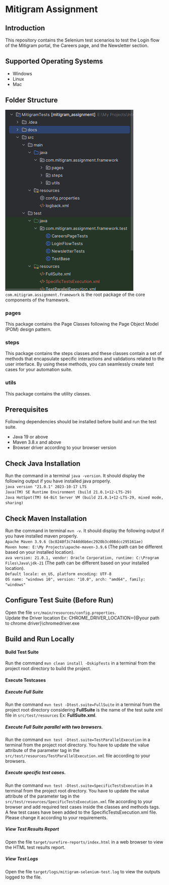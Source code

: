 # Mitigram Assignment
## Introduction
This repository contains the Selenium test scenarios to test the Login flow of the Mitigram portal, the Careers page, and the Newsletter section.
## Supported Operating Systems
* Windows
* Linux
* Mac 
## Folder Structure
![](docs/folder_structure.PNG)  
`com.mitigram.assignment.framework` is the root package of the core components of the framework.
### pages
This package contains the Page Classes following the 
Page Object Model (POM) design pattern.
### steps
This package contains the steps classes and these classes contain 
a set of methods that encapsulate specific interactions and validations 
related to the user interface. By using these methods, you can 
seamlessly create test cases for your automation suite.
### utils
This package contains the utility classes.
## Prerequisites
Following dependencies should be installed before build and run the test suite.
* Java 19 or above
* Maven 3.8.x and above
* Browser driver according to your browser version
## Check Java Installation
Run the command in a terminal
`java -version`. It should display the following output if you have installed java properly.  
`java version "21.0.1" 2023-10-17 LTS`  
`Java(TM) SE Runtime Environment (build 21.0.1+12-LTS-29)`  
`Java HotSpot(TM) 64-Bit Server VM (build 21.0.1+12-LTS-29, mixed mode, sharing)`
## Check Maven Installation
Run the command in terminal `mvn -v`. It should display the following output if you have installed maven properly.  
`Apache Maven 3.9.6 (bc0240f3c744dd6b6ec2920b3cd08dcc295161ae)`  
`Maven home: E:\My Projects\apache-maven-3.9.6` (The path can be different based on your installed location).  
`ava version: 21.0.1, vendor: Oracle Corporation, runtime: C:\Program Files\Java\jdk-21` (The path can be different based on your installed location).  
`Default locale: en_US, platform encoding: UTF-8`  
`OS name: "windows 10", version: "10.0", arch: "amd64", family: "windows"`
## Configure Test Suite (Before Run)
Open the file `src/main/resources/config.properties`.  
Update the Driver location
Ex: CHROME_DRIVER_LOCATION={@your path to chrome driver}\chromedriver.exe
## Build and Run Locally

#### Build Test Suite
Run the command `mvn clean install -DskipTests` in a terminal from the project root directory to build the project.
#### Execute Testcases
##### Execute Full Suite
Run the command `mvn test -Dtest.suite=FullSuite` 
in a terminal from the project root directory considering **FullSuite** is the name of the test suite xml file in `src/test/resources` Ex: **FullSuite.xml**.
##### Execute Full Suite parallel with two browsers. 
Run the command `mvn test -Dtest.suite=TestParallelExecution` 
in a terminal from the project root directory. You have to update the 
value attribute of the parameter tag in the 
`src/test/resources/TestParallelExecution.xml` file according to your browsers.
##### Execute specific test cases.
Run the command `mvn test -Dtest.suite=SpecificTestsExecution`
in a terminal from the project root directory. You have to update the value 
attribute of the parameter tag in the
`src/test/resources/SpecificTestsExecution.xml` file according to your browser and add required test cases inside the classes and methods tags. A few test cases have been added to the SpecificTestsExecution.xml file. Please change it according to your requirements.
##### View Test Results Report
Open the file `target/surefire-reports/index.html` in a web browser to view the HTML test results report.
##### View Test Logs
Open the file `target/logs/mitigram-selenium-test.log` to view the outputs logged to the file.

